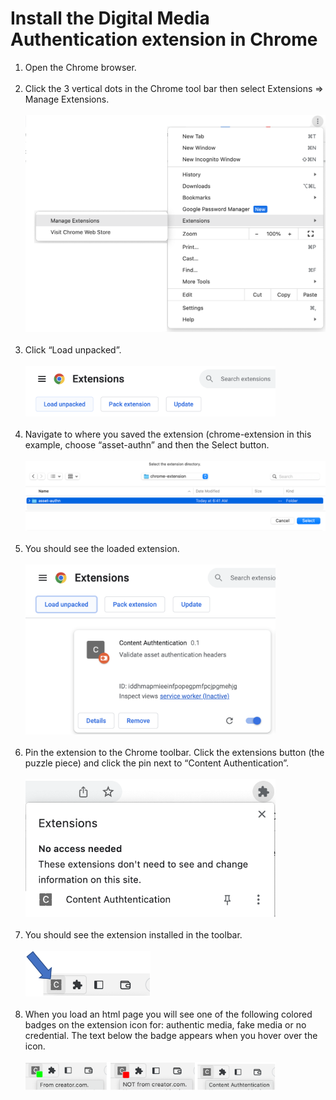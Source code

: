 # Install the Digital Media Authentication extension in Chrome

1. Open the Chrome browser. </br></br>
2. Click the 3 vertical dots in the Chrome tool bar then select Extensions => Manage Extensions.</br></br><img src="./extensions.png" alt="icon" width="500"/></br></br>
3. Click “Load unpacked”.</br></br><img src="./LoadExtension.png" alt="icon" width="400"/></br></br> 
4. Navigate to where you saved the extension (chrome-extension in this example, choose “asset-authn” and then the Select button.
</br></br><img src="./SelectExtension.png" alt="icon" width="500"/></br></br> 
5. You should see the loaded extension.
</br></br><img src="./LoadedExtension.png" alt="icon" width="400"/></br></br>  
6. Pin the extension to the Chrome toolbar. Click the extensions button (the puzzle piece) and click the pin next to “Content Authentication”.
</br></br><img src="./Pint.png" alt="icon" width="400"/></br></br>   
7. You should see the extension installed in the toolbar.</br></br><img src="./extensionInstalled.png" alt="icon" width="200"/></br></br>     
8. When you load an html page you will see one of the following colored badges on the extension icon for: authentic media, fake media or no credential. The text below the badge appears when you hover over the icon.</br></br><img src="./extensionUse.png" alt="icon" width="400"/></br></br>  